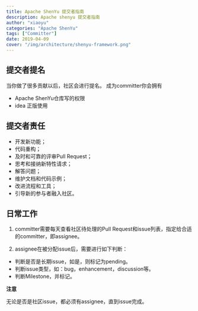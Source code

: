 ```yaml
---
title: Apache ShenYu 提交者指南
description: Apache shenyu 提交者指南
author: "xiaoyu"
categories: "Apache ShenYu"
tags: ["Committer"]
date: 2019-04-09
cover: "/img/architecture/shenyu-framework.png"
---
```


## 提交者提名

当你做了很多贡献以后，社区会进行提名。
成为committer你会拥有

* Apache ShenYu仓库写的权限
* idea 正版使用

## 提交者责任

- 开发新功能；
- 代码重构；
- 及时和可靠的评审Pull Request；
- 思考和接纳新特性请求；
- 解答问题；
- 维护文档和代码示例；
- 改进流程和工具；
- 引导新的参与者融入社区。

## 日常工作

1. committer需要每天查看社区待处理的Pull Request和issue列表，指定给合适的committer，即assignee。

2. assignee在被分配issue后，需要进行如下判断：

- 判断是否是长期issue，如是，则标记为pending。
- 判断issue类型，如：bug，enhancement，discussion等。
- 判断Milestone，并标记。

**注意**

无论是否是社区issue，都必须有assignee，直到issue完成。
